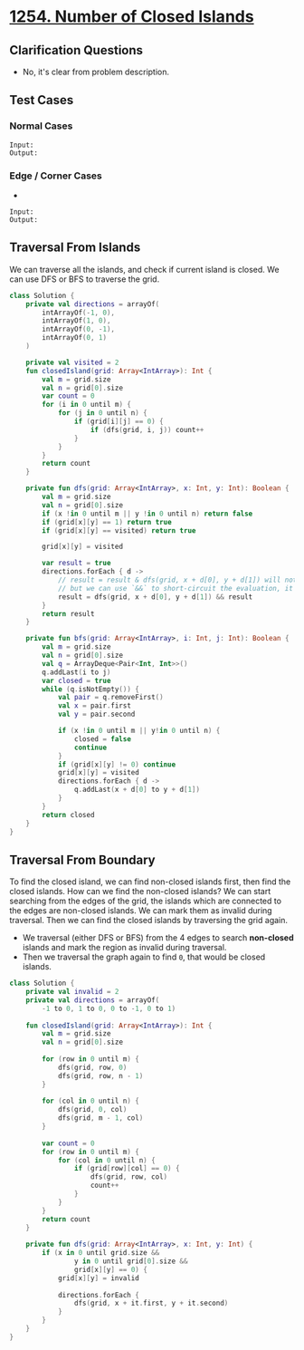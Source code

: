 # [1254. Number of Closed Islands](https://leetcode.com/problems/number-of-closed-islands/)

## Clarification Questions
* No, it's clear from problem description.
 
## Test Cases
### Normal Cases
```
Input: 
Output: 
```
### Edge / Corner Cases
* 
```
Input: 
Output: 
```
## Traversal From Islands
We can traverse all the islands, and check if current island is closed. We can use DFS or BFS to traverse the grid.

```kotlin
class Solution {
    private val directions = arrayOf(
        intArrayOf(-1, 0),
        intArrayOf(1, 0),
        intArrayOf(0, -1),
        intArrayOf(0, 1)
    )

    private val visited = 2
    fun closedIsland(grid: Array<IntArray>): Int {
        val m = grid.size
        val n = grid[0].size
        var count = 0
        for (i in 0 until m) {
            for (j in 0 until n) {
                if (grid[i][j] == 0) {
                    if (dfs(grid, i, j)) count++
                }
            }
        }
        return count
    }

    private fun dfs(grid: Array<IntArray>, x: Int, y: Int): Boolean {
        val m = grid.size
        val n = grid[0].size
        if (x !in 0 until m || y !in 0 until n) return false
        if (grid[x][y] == 1) return true
        if (grid[x][y] == visited) return true

        grid[x][y] = visited

        var result = true
        directions.forEach { d ->
            // result = result & dfs(grid, x + d[0], y + d[1]) will not work, we have to traverse all the cells and then return the result.
            // but we can use `&&` to short-circuit the evaluation, it won't traverse all the cells of the same island.
            result = dfs(grid, x + d[0], y + d[1]) && result
        }
        return result
    }

    private fun bfs(grid: Array<IntArray>, i: Int, j: Int): Boolean {
        val m = grid.size
        val n = grid[0].size
        val q = ArrayDeque<Pair<Int, Int>>()
        q.addLast(i to j)
        var closed = true
        while (q.isNotEmpty()) {
            val pair = q.removeFirst()
            val x = pair.first
            val y = pair.second

            if (x !in 0 until m || y!in 0 until n) {
                closed = false
                continue
            }
            if (grid[x][y] != 0) continue
            grid[x][y] = visited
            directions.forEach { d ->
                q.addLast(x + d[0] to y + d[1])
            }
        }
        return closed
    }
}
```

## Traversal From Boundary
To find the closed island, we can find non-closed islands first, then find the closed islands. How can we find the non-closed islands? We can start searching from the edges of the grid, the islands which are connected to the edges are non-closed islands. We can mark them as invalid during traversal. Then we can find the closed islands by traversing the grid again.

* We traversal (either DFS or BFS) from the 4 edges to search **non-closed** islands and mark the region as invalid during traversal.
* Then we traversal the graph again to find `0`, that would be closed islands.

```kotlin
class Solution {
    private val invalid = 2
    private val directions = arrayOf(
        -1 to 0, 1 to 0, 0 to -1, 0 to 1)
    
    fun closedIsland(grid: Array<IntArray>): Int {
        val m = grid.size
        val n = grid[0].size
        
        for (row in 0 until m) {
            dfs(grid, row, 0)
            dfs(grid, row, n - 1)
        }
        
        for (col in 0 until n) {
            dfs(grid, 0, col)
            dfs(grid, m - 1, col)
        }
        
        var count = 0
        for (row in 0 until m) {
            for (col in 0 until n) {
                if (grid[row][col] == 0) {
                    dfs(grid, row, col)
                    count++
                }
            }
        }
        return count
    }
    
    private fun dfs(grid: Array<IntArray>, x: Int, y: Int) {
        if (x in 0 until grid.size &&
                y in 0 until grid[0].size &&
                grid[x][y] == 0) {
            grid[x][y] = invalid
            
            directions.forEach {
                dfs(grid, x + it.first, y + it.second)
            }
        }
    }
}
```